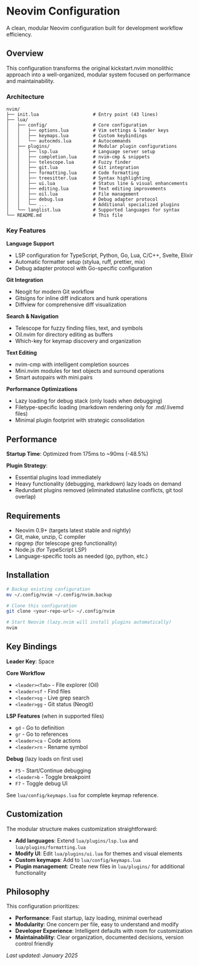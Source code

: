 # Neovim Configuration

A clean, modular Neovim configuration built for development workflow efficiency.

## Overview

This configuration transforms the original kickstart.nvim monolithic approach into a well-organized, modular system focused on performance and maintainability.

### Architecture

```
nvim/
├── init.lua                    # Entry point (43 lines)
├── lua/
│   ├── config/                 # Core configuration
│   │   ├── options.lua         # Vim settings & leader keys
│   │   ├── keymaps.lua         # Custom keybindings
│   │   └── autocmds.lua        # Autocommands
│   ├── plugins/                # Modular plugin configurations
│   │   ├── lsp.lua             # Language server setup
│   │   ├── completion.lua      # nvim-cmp & snippets
│   │   ├── telescope.lua       # Fuzzy finder
│   │   ├── git.lua             # Git integration
│   │   ├── formatting.lua      # Code formatting
│   │   ├── treesitter.lua      # Syntax highlighting
│   │   ├── ui.lua              # Status line & visual enhancements
│   │   ├── editing.lua         # Text editing improvements
│   │   ├── oil.lua             # File management
│   │   ├── debug.lua           # Debug adapter protocol
│   │   └── ...                 # Additional specialized plugins
│   └── langlist.lua            # Supported languages for syntax
└── README.md                   # This file
```

### Key Features

**Language Support**
- LSP configuration for TypeScript, Python, Go, Lua, C/C++, Svelte, Elixir
- Automatic formatter setup (stylua, ruff, prettier, mix)
- Debug adapter protocol with Go-specific configuration

**Git Integration**
- Neogit for modern Git workflow
- Gitsigns for inline diff indicators and hunk operations
- Diffview for comprehensive diff visualization

**Search & Navigation**
- Telescope for fuzzy finding files, text, and symbols
- Oil.nvim for directory editing as buffers
- Which-key for keymap discovery and organization

**Text Editing**
- nvim-cmp with intelligent completion sources
- Mini.nvim modules for text objects and surround operations
- Smart autopairs with mini.pairs

**Performance Optimizations**
- Lazy loading for debug stack (only loads when debugging)
- Filetype-specific loading (markdown rendering only for .md/.livemd files)
- Minimal plugin footprint with strategic consolidation

## Performance

**Startup Time**: Optimized from 175ms to ~90ms (-48.5%)

**Plugin Strategy**:
- Essential plugins load immediately
- Heavy functionality (debugging, markdown) lazy loads on demand
- Redundant plugins removed (eliminated statusline conflicts, git tool overlap)

## Requirements

- Neovim 0.9+ (targets latest stable and nightly)
- Git, make, unzip, C compiler
- ripgrep (for telescope grep functionality)
- Node.js (for TypeScript LSP)
- Language-specific tools as needed (go, python, etc.)

## Installation

```bash
# Backup existing configuration
mv ~/.config/nvim ~/.config/nvim.backup

# Clone this configuration
git clone <your-repo-url> ~/.config/nvim

# Start Neovim (lazy.nvim will install plugins automatically)
nvim
```

## Key Bindings

**Leader Key**: Space

**Core Workflow**
- `<leader><Tab>` - File explorer (Oil)
- `<leader>sf` - Find files
- `<leader>sg` - Live grep search
- `<leader>gg` - Git status (Neogit)

**LSP Features** (when in supported files)
- `gd` - Go to definition
- `gr` - Go to references
- `<leader>ca` - Code actions
- `<leader>rn` - Rename symbol

**Debug** (lazy loads on first use)
- `F5` - Start/Continue debugging
- `<leader>b` - Toggle breakpoint
- `F7` - Toggle debug UI

See `lua/config/keymaps.lua` for complete keymap reference.

## Customization

The modular structure makes customization straightforward:

- **Add languages**: Extend `lua/plugins/lsp.lua` and `lua/plugins/formatting.lua`
- **Modify UI**: Edit `lua/plugins/ui.lua` for themes and visual elements
- **Custom keymaps**: Add to `lua/config/keymaps.lua`
- **Plugin management**: Create new files in `lua/plugins/` for additional functionality

## Philosophy

This configuration prioritizes:
- **Performance**: Fast startup, lazy loading, minimal overhead
- **Modularity**: One concern per file, easy to understand and modify
- **Developer Experience**: Intelligent defaults with room for customization
- **Maintainability**: Clear organization, documented decisions, version control friendly

*Last updated: January 2025*